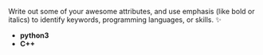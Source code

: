 Write out some of your awesome attributes, and use emphasis (like bold or italics) to identify keywords, programming languages, or skills. 
:sparkles:
* **python3**
* **C++**
